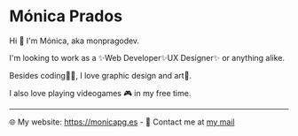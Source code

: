 # Mónica Prados

Hi 👋 I'm Mónica, aka monpragodev.

I'm looking to work as a ✨Web Developer✨UX Designer✨ or anything alike.

Besides coding👩‍💻, I love graphic design and art🎨.

I also love playing videogames 🎮 in my free time.

---

🌐 My website: https://monicapg.es - 📧 Contact me at [my mail](mailto:contacto@monicapg.es)
